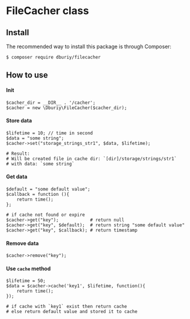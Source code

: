 # FileCacher class

## Install 
The recommended way to install this package is through Composer:

```
$ composer require dburiy/filecacher
```

## How to use

#### Init
```
$cacher_dir = __DIR__ . '/cacher'; 
$cacher = new \Dburiy\FileCacher($cacher_dir);
```

#### Store data
```
$lifetime = 10; // time in second
$data = "some string";
$cacher->set("storage_strings_str1", $data, $lifetime);

# Result:
# Will be created file in cache dir: `[dir]/storage/strings/str1`
# with data: `some string`
```

#### Get data
```
$default = "some default value";
$callback = function (){
    return time();
};

# if cache not found or expire
$cacher->get("key");            # return null
$cacher->get("key", $default);  # return string "some default value"
$cacher->get("key", $callback); # return timestamp
```

#### Remove data
```
$cacher->remove("key");
```

#### Use `cache` method
```
$lifetime = 50;
$data = $cacher->cache('key1', $lifetime, function(){
    return time();
});

# if cache with `key1` exist then return cache 
# else return default value and stored it to cache
```

